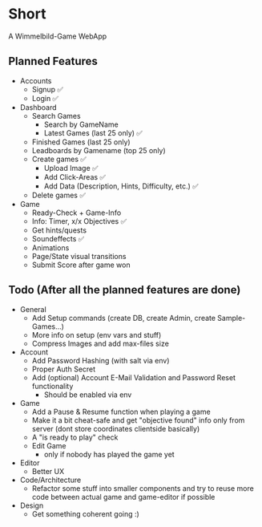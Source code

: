 # Short
A Wimmelbild-Game WebApp
## Planned Features
- Accounts
   - Signup ✅
   - Login ✅
- Dashboard
   - Search Games
      - Search by GameName
      - Latest Games (last 25 only) ✅
   - Finished Games (last 25 only)
   - Leadboards by Gamename (top 25 only)
   - Create games ✅
      - Upload Image ✅
      - Add Click-Areas ✅
      - Add Data (Description, Hints, Difficulty, etc.) ✅
   - Delete games ✅
- Game
   - Ready-Check + Game-Info
   - Info: Timer, x/x Objectives ✅
   - Get hints/quests
   - Soundeffects ✅
   - Animations
   - Page/State visual transitions
   - Submit Score after game won
## Todo (After all the planned features are done)
- General
   - Add Setup commands (create DB, create Admin, create Sample-Games...)
   - More info on setup (env vars and stuff)
   - Compress Images and add max-files size
- Account
   - Add Password Hashing (with salt via env)
   - Proper Auth Secret
   - Add (optional) Account E-Mail Validation and Password Reset functionality
      - Should be enabled via env
- Game
   - Add a Pause & Resume function when playing a game
   - Make it a bit cheat-safe and get "objective found" info only from server (dont store coordinates clientside basically)
   - A "is ready to play" check
   - Edit Game 
      - only if nobody has played the game yet
- Editor
   - Better UX
- Code/Architecture
   - Refactor some stuff into smaller components and try to reuse more code between actual game and game-editor if possible
- Design
   - Get something coherent going :)